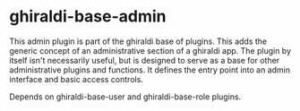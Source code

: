 ghiraldi-base-admin
========================

This admin plugin is part of the ghiraldi base of plugins.  This adds the generic
concept of an administrative section of a ghiraldi app.  The plugin by itself
isn't necessarily useful, but is designed to serve as a base for other administrative
plugins and functions. It defines the entry point into an admin interface and 
basic access controls.

Depends on ghiraldi-base-user and ghiraldi-base-role plugins.
